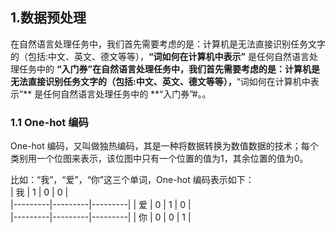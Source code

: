 ## 1.数据预处理  
在自然语言处理任务中，我们首先需要考虑的是：计算机是无法直接识别任务文字的（包括:中文、英文、德文等等），**“词如何在计算机中表示”** 是任何自然语言处理任务中的 **“入门券”在自然语言处理任务中，我们首先需要考虑的是：计算机是无法直接识别任务文字的（包括:中文、英文、德文等等），**“词如何在计算机中表示”** 是任何自然语言处理任务中的 **“入门券”#。。

### 1.1 One-hot 编码  
One-hot 编码，又叫做独热编码，其是一种将数据转换为数值数据的技术；每个类别用一个位图来表示，该位图中只有一个位置的值为1，其余位置的值为0。  

比如：“我”，“爱”，“你”这三个单词，One-hot 编码表示如下：   
| 我 | 1 | 0 | 0 |  
|---------|---------|---------|
| 爱 | 0 | 1 | 0 |  
|---------|---------|---------|
| 你 | 0 | 0 | 1 | 


